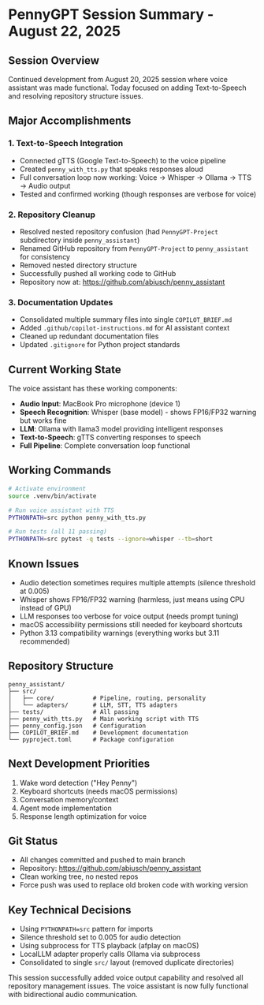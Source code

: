 # PennyGPT Session Summary - August 22, 2025

## Session Overview
Continued development from August 20, 2025 session where voice assistant was made functional. Today focused on adding Text-to-Speech and resolving repository structure issues.

## Major Accomplishments

### 1. Text-to-Speech Integration
- Connected gTTS (Google Text-to-Speech) to the voice pipeline
- Created `penny_with_tts.py` that speaks responses aloud
- Full conversation loop now working: Voice → Whisper → Ollama → TTS → Audio output
- Tested and confirmed working (though responses are verbose for voice)

### 2. Repository Cleanup
- Resolved nested repository confusion (had `PennyGPT-Project` subdirectory inside `penny_assistant`)
- Renamed GitHub repository from `PennyGPT-Project` to `penny_assistant` for consistency
- Removed nested directory structure
- Successfully pushed all working code to GitHub
- Repository now at: https://github.com/abiusch/penny_assistant

### 3. Documentation Updates
- Consolidated multiple summary files into single `COPILOT_BRIEF.md`
- Added `.github/copilot-instructions.md` for AI assistant context
- Cleaned up redundant documentation files
- Updated `.gitignore` for Python project standards

## Current Working State
The voice assistant has these working components:
- **Audio Input**: MacBook Pro microphone (device 1)
- **Speech Recognition**: Whisper (base model) - shows FP16/FP32 warning but works fine
- **LLM**: Ollama with llama3 model providing intelligent responses
- **Text-to-Speech**: gTTS converting responses to speech
- **Full Pipeline**: Complete conversation loop functional

## Working Commands
```bash
# Activate environment
source .venv/bin/activate

# Run voice assistant with TTS
PYTHONPATH=src python penny_with_tts.py

# Run tests (all 11 passing)
PYTHONPATH=src pytest -q tests --ignore=whisper --tb=short
```

## Known Issues
- Audio detection sometimes requires multiple attempts (silence threshold at 0.005)
- Whisper shows FP16/FP32 warning (harmless, just means using CPU instead of GPU)
- LLM responses too verbose for voice output (needs prompt tuning)
- macOS accessibility permissions still needed for keyboard shortcuts
- Python 3.13 compatibility warnings (everything works but 3.11 recommended)

## Repository Structure
```
penny_assistant/
├── src/
│   ├── core/           # Pipeline, routing, personality
│   └── adapters/       # LLM, STT, TTS adapters
├── tests/              # All passing
├── penny_with_tts.py   # Main working script with TTS
├── penny_config.json   # Configuration
├── COPILOT_BRIEF.md    # Development documentation
└── pyproject.toml      # Package configuration
```

## Next Development Priorities
1. Wake word detection ("Hey Penny")
2. Keyboard shortcuts (needs macOS permissions)
3. Conversation memory/context
4. Agent mode implementation
5. Response length optimization for voice

## Git Status
- All changes committed and pushed to main branch
- Repository: https://github.com/abiusch/penny_assistant
- Clean working tree, no nested repos
- Force push was used to replace old broken code with working version

## Key Technical Decisions
- Using `PYTHONPATH=src` pattern for imports
- Silence threshold set to 0.005 for audio detection
- Using subprocess for TTS playback (afplay on macOS)
- LocalLLM adapter properly calls Ollama via subprocess
- Consolidated to single `src/` layout (removed duplicate directories)

This session successfully added voice output capability and resolved all repository management issues. The voice assistant is now fully functional with bidirectional audio communication.
